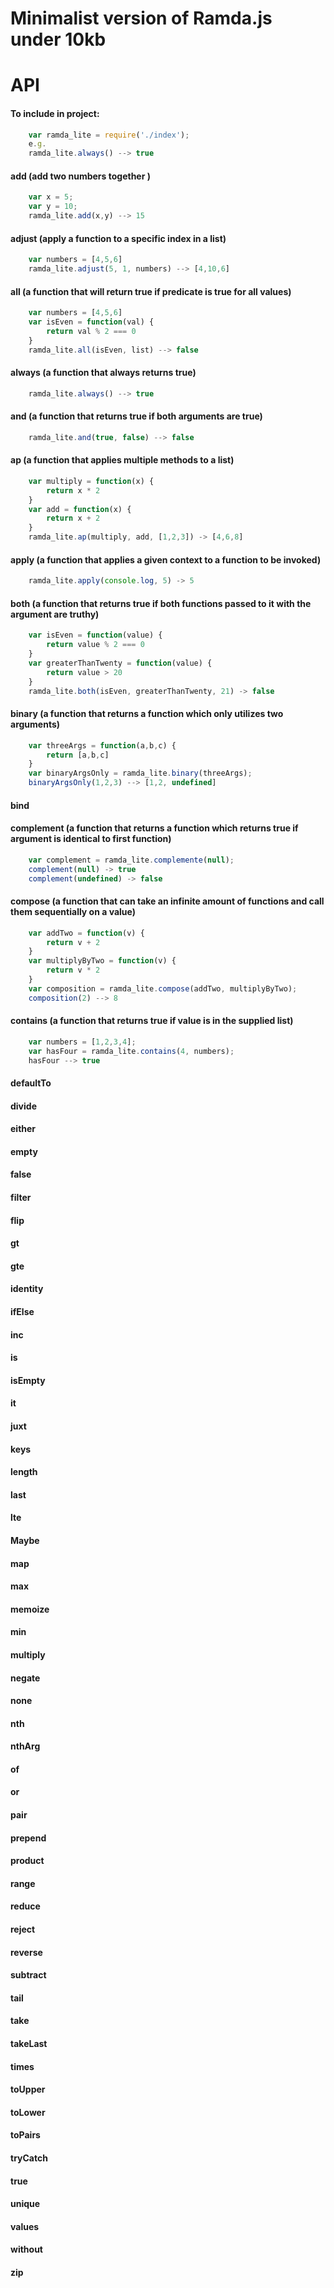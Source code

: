 # Minimalist version of Ramda.js under 10kb 

# API 

#### To include in project: 

```javascript
	var ramda_lite = require('./index');
	e.g.
	ramda_lite.always() --> true 
```

#### add (add two numbers together )
```javascript
	var x = 5;
	var y = 10;
	ramda_lite.add(x,y) --> 15
```

#### adjust (apply a function to a specific index in a list)
```javascript
	var numbers = [4,5,6]
	ramda_lite.adjust(5, 1, numbers) --> [4,10,6]
```

#### all (a function that will return true if predicate is true for all values)
```javascript
	var numbers = [4,5,6]
	var isEven = function(val) {
		return val % 2 === 0
	}
	ramda_lite.all(isEven, list) --> false
```
#### always (a function that always returns true)
```javascript
	ramda_lite.always() --> true 
```
#### and (a function that returns true if both arguments are true)
```javascript
	ramda_lite.and(true, false) --> false
```
#### ap (a function that applies multiple methods to a list)
```javascript
	var multiply = function(x) {
		return x * 2
	}
	var add = function(x) {
		return x + 2
	}
	ramda_lite.ap(multiply, add, [1,2,3]) -> [4,6,8]
```
#### apply (a function that applies a given context to a function to be invoked)
```javascript
	ramda_lite.apply(console.log, 5) -> 5 
```
#### both (a function that returns true if both functions passed to it with the argument are truthy)
```javascript
	var isEven = function(value) {
		return value % 2 === 0
	}
	var greaterThanTwenty = function(value) {
		return value > 20
	}
	ramda_lite.both(isEven, greaterThanTwenty, 21) -> false
```
#### binary (a function that returns a function which only utilizes two arguments)
```javascript
	var threeArgs = function(a,b,c) {
		return [a,b,c]
	}
	var binaryArgsOnly = ramda_lite.binary(threeArgs);
	binaryArgsOnly(1,2,3) --> [1,2, undefined]
```
#### bind 



#### complement (a function that returns a function which returns true if argument is identical to first function)
```javascript
	var complement = ramda_lite.complemente(null);
	complement(null) -> true
	complement(undefined) -> false 
```
#### compose (a function that can take an infinite amount of functions and call them sequentially on a value)
```javascript
	var addTwo = function(v) {
		return v + 2 
	}
	var multiplyByTwo = function(v) {
		return v * 2
	}
	var composition = ramda_lite.compose(addTwo, multiplyByTwo);
	composition(2) --> 8
```
#### contains (a function that returns true if value is in the supplied list)
```javascript
	var numbers = [1,2,3,4];
	var hasFour = ramda_lite.contains(4, numbers);
	hasFour --> true 
```
#### defaultTo 

#### divide 

#### either 

#### empty 

#### false 

#### filter 

#### flip 

#### gt 

#### gte

#### identity

#### ifElse 

#### inc 

#### is 

#### isEmpty

#### it 

#### juxt 

#### keys 

#### length 

#### last 

#### lte 

#### Maybe 

#### map 

#### max 

#### memoize 

#### min 

#### multiply 

#### negate 

#### none 

#### nth

#### nthArg

#### of 

#### or 

#### pair 

#### prepend 

#### product 

#### range 

#### reduce 

#### reject 

#### reverse 

#### subtract 

#### tail 

#### take 

#### takeLast 

#### times 

#### toUpper

#### toLower 

#### toPairs

#### tryCatch

#### true 

#### unique 

#### values 

#### without 

#### zip 
